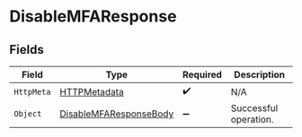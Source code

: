 # DisableMFAResponse


## Fields

| Field                                                                     | Type                                                                      | Required                                                                  | Description                                                               |
| ------------------------------------------------------------------------- | ------------------------------------------------------------------------- | ------------------------------------------------------------------------- | ------------------------------------------------------------------------- |
| `HttpMeta`                                                                | [HTTPMetadata](../../Models/Components/HTTPMetadata.md)                   | :heavy_check_mark:                                                        | N/A                                                                       |
| `Object`                                                                  | [DisableMFAResponseBody](../../Models/Requests/DisableMFAResponseBody.md) | :heavy_minus_sign:                                                        | Successful operation.                                                     |